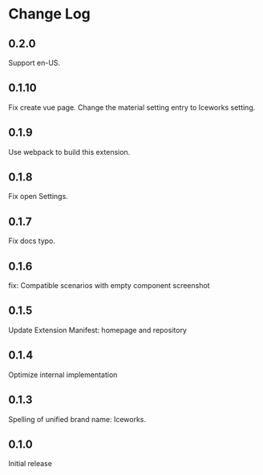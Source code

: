 # Change Log

## 0.2.0

Support en-US.

## 0.1.10

Fix create vue page.
Change the material setting entry to Iceworks setting. 

## 0.1.9

Use webpack to build this extension.

## 0.1.8

Fix open Settings.

## 0.1.7

Fix docs typo.

## 0.1.6

fix: Compatible scenarios with empty component screenshot

## 0.1.5

Update Extension Manifest: homepage and repository

## 0.1.4

Optimize internal implementation

## 0.1.3

Spelling of unified brand name: Iceworks.

## 0.1.0

Initial release
